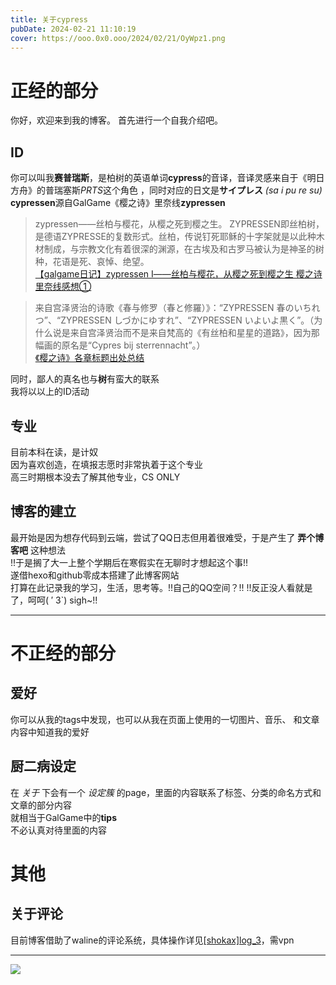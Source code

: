 ```yaml
---
title: 关于cypress
pubDate: 2024-02-21 11:10:19
cover: https://ooo.0x0.ooo/2024/02/21/OyWpz1.png
---
```


# 正经的部分
你好，欢迎来到我的博客。
首先进行一个自我介绍吧。  
## ID
你可以叫我**赛普瑞斯**，是柏树的英语单词**cypress**的音译，音译灵感来自于《明日方舟》的普瑞塞斯*PRTS*这个角色 ，同时对应的日文是**サイプレス** *(sa i pu re su)*  
**cypressen**源自GalGame《樱之诗》里奈线**zypressen**  
> zypressen——丝柏与樱花，从樱之死到樱之生。
>ZYPRESSEN即丝柏树，是德语ZYPRESSE的复数形式。丝柏，传说钉死耶稣的十字架就是以此种木材制成，与宗教文化有着很深的渊源，在古埃及和古罗马被认为是神圣的树种，花语是死、哀悼、绝望。  
[【galgame日记】zypressen Ⅰ——丝柏与樱花，从樱之死到樱之生 樱之诗里奈线感想①](https://zhuanlan.zhihu.com/p/89175119)

>来自宫泽贤治的诗歌《春与修罗（春と修羅）》：“ZYPRESSEN 春のいちれつ”、“ZYPRESSEN しづかにゆすれ”、“ZYPRESSEN いよいよ黒く”。（为什么说是来自宫泽贤治而不是来自梵高的《有丝柏和星星的道路》，因为那幅画的原名是“Cypres bij sterrennacht”。）  
 [《樱之诗》各章标题出处总结](https://www.bilibili.com/read/cv12951323/)  

同时，鄙人的真名也与**树**有蛮大的联系  
我将以以上的ID活动
## 专业
目前本科在读，是计奴  
因为喜欢创造，在填报志愿时非常执着于这个专业  
高三时期根本没去了解其他专业，CS ONLY  
## 博客的建立
最开始是因为想存代码到云端，尝试了QQ日志但用着很难受，于是产生了 **弄个博客吧** 这种想法  
!!于是搁了大一上整个学期后在寒假实在无聊时才想起这个事!!  
遂借hexo和github零成本搭建了此博客网站  
打算在此记录我的学习，生活，思考等。!!自己的QQ空间？!!  !!反正没人看就是了，呵呵( ′ 3`) sigh~!!

---
# 不正经的部分
## 爱好
你可以从我的tags中发现，也可以从我在页面上使用的一切图片、音乐、
和文章内容中知道我的爱好  
## 厨二病设定
在 *关于* 下会有一个 *设定簇* 的page，里面的内容联系了标签、分类的命名方式和文章的部分内容  
就相当于GalGame中的**tips**  
不必认真对待里面的内容  
# 其他
## 关于评论
目前博客借助了waline的评论系统，具体操作详见[[shokax]log_3](https://cypressen.github.io/shokax/shokaxLog/shokax-log-3/index.html?_sw-precache=93c61d6b11aa9989ee4cea0f34e79d70)，需vpn

---

![](/pic/about/1.png)

